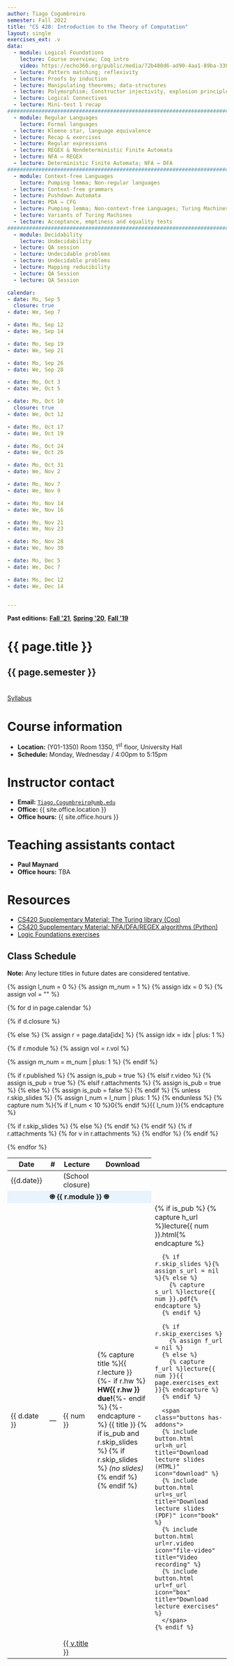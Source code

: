 ```yaml
---
author: Tiago Cogumbreiro
semester: Fall 2022
title: "CS 420: Introduction to the Theory of Computation"
layout: single
exercises_ext: .v
data:
  - module: Logical Foundations
    lecture: Course overview; Coq intro
    video: https://echo360.org/public/media/72b488d6-ad90-4aa1-89ba-330d7be76964
  - lecture: Pattern matching; reflexivity
  - lecture: Proofs by induction
  - lecture: Manipulating theorems; data-structures
  - lecture: Polymorphism; Constructor injectivity, explosion principle
  - lecture: Logical Connectives
  - lecture: Mini-test 1 recap
################################################################################
  - module: Regular Languages
    lecture: Formal languages
  - lecture: Kleene star, language equivalence
  - lecture: Recap & exercises
  - lecture: Regular expressions
  - lecture: REGEX & Nondeterministic Finite Automata
  - lecture: NFA ⇔ REGEX
  - lecture: Deterministic Finite Automata; NFA ⇔ DFA
################################################################################
  - module: Context-free Languages
    lecture: Pumping lemma; Non-regular languages
  - lecture: Context-free grammars
  - lecture: Pushdown Automata
  - lecture: PDA ⇔ CFG
  - lecture: Pumping lemma; Non-context-free Languages; Turing Machines
  - lecture: Variants of Turing Machines
  - lecture: Acceptance, emptiness and equality tests
################################################################################
  - module: Decidability
    lecture: Undecidability
  - lecture: QA session
  - lecture: Undecidable problems
  - lecture: Undecidable problems
  - lecture: Mapping reducibility
  - lecture: QA Session
  - lecture: QA Session

calendar:
- date: Mo, Sep 5
  closure: true
- date: We, Sep 7

- date: Mo, Sep 12
- date: We, Sep 14

- date: Mo, Sep 19
- date: We, Sep 21

- date: Mo, Sep 26
- date: We, Sep 28

- date: Mo, Oct 3
- date: We, Oct 5

- date: Mo, Oct 10
  closure: true
- date: We, Oct 12

- date: Mo, Oct 17
- date: We, Oct 19

- date: Mo, Oct 24
- date: We, Oct 26

- date: Mo, Oct 31
- date: We, Nov 2

- date: Mo, Nov 7
- date: We, Nov 9

- date: Mo, Nov 14
- date: We, Nov 16

- date: Mo, Nov 21
- date: We, Nov 23

- date: Mo, Nov 28
- date: We, Nov 30

- date: Mo, Dec 5
- date: We, Dec 7

- date: Mo, Dec 12
- date: We, Dec 14


---
```


**Past editions:** [**Fall '21**](../f21/), [**Spring '20**](../s20/), [**Fall '19**](../f19/)

<h1 class="has-text-centered">{{ page.title }}</h1>
<h2 class="has-text-centered" style="padding-bottom:1em;">{{ page.semester }}</h2>

<div class="buttons is-centered">
<a class="button is-large is-link" href="syllabus.pdf">Syllabus</a>
</div>

# Course information

* **Location:** (Y01-1350) Room 1350, 1<sup>st</sup> floor, University Hall
* **Schedule:** Monday, Wednesday / 4:00pm to 5:15pm

# Instructor contact
* **Email:** [`Tiago.Cogumbreiro@umb.edu`](mailto:Tiago.Cogumbreiro@umb.edu)
* **Office:** {{ site.office.location }}
* **Office hours:** {{ site.office.hours }}

# Teaching assistants contact

* **Paul Maynard**
* **Office hours:** TBA

# Resources

* [CS420 Supplementary Material: The Turing library (Coq)](https://gitlab.com/cogumbreiro/turing)
* [CS420 Supplementary Material: NFA/DFA/REGEX algorithms (Python)](https://gitlab.com/cogumbreiro/karakuri/)
* [Logic Foundations exercises](https://softwarefoundations.cis.upenn.edu/lf-current/lf.tgz)

## Class Schedule

**Note:** Any lecture titles in future dates are considered tentative.



{% assign l_num = 0 %}
{% assign m_num = 1 %}
{% assign idx = 0 %}
{% assign vol = "" %}
<table>
  <thead>
    <tr>
      <th>Date</th>
      <th>#</th>
      <th>Lecture</th>
      <th>Download</th>
    </tr>
  </thead>
  <tbody>

{% for d in page.calendar %}

{% if d.closure %}
<tr>
  <td class="has-text-grey-light">{{d.date}}</td>
  <td></td>
  <td class="has-text-grey-light">(School closure)</td>
  <td></td>
</tr>
{% else %}
  {% assign r = page.data[idx] %}
  {% assign idx = idx | plus: 1 %}

{% if r.module %}
    {% assign vol = r.vol %}
<tr>
  <td colspan="4" style="background: #e9f3fc; text-align: center;"><b>&#1421; {{ r.module }} &#1421;</b></td>
  {% assign m_num = m_num | plus: 1 %}
</tr>
{% endif %}

<tr>

  {% if r.published %}
    {% assign is_pub = true %}
  {% elsif r.video %}
    {% assign is_pub = true %}
  {% elsif r.attachments %}
    {% assign is_pub = true %}
  {% else %}
    {% assign is_pub = false %}
  {% endif %}
  {% unless r.skip_slides %}
  {% assign l_num = l_num | plus: 1 %}
  {% endunless %}
  {% capture num %}{% if l_num < 10 %}0{% endif %}{{ l_num }}{% endcapture %}
  <td title="Date">{{ d.date }}</td>
  {% if r.skip_slides %}
  <td title="Skipped lecture number">
  —
  </td>
  {% else %}
  <td title="Lecture number">
    {{ num }}
  </td>
  {% endif %}
  
  <td {% if r.lab %}style="background: #fefede;"{% endif %}>
    {% capture title %}{{ r.lecture }}
    {%- if r.hw %} <b>HW{{ r.hw }} due!</b>{%- endif %}
    {%- endcapture -%}
    {{ title }}
    {% if is_pub and r.skip_slides %}
        {% if r.skip_slides %} <i>(no slides)</i>{% endif %}
    {% endif %}
  </td>
  <td>
    {% if is_pub %}
      {% capture h_url %}lecture{{ num }}.html{% endcapture %}

      {% if r.skip_slides %}{% assign s_url = nil %}{% else %}
        {% capture s_url %}lecture{{ num }}.pdf{% endcapture %}
      {% endif %}

      {% if r.skip_exercises %}
        {% assign f_url = nil %}
      {% else %}
        {% capture f_url %}lecture{{ num }}{{ page.exercises_ext }}{% endcapture %}
      {% endif %}

      <span class="buttons has-addons">
      {% include button.html url=h_url title="Download lecture slides (HTML)" icon="download" %}
      {% include button.html url=s_url title="Download lecture slides (PDF)" icon="book" %}
      {% include button.html url=r.video icon="file-video" title="Video recording" %}
      {% include button.html url=f_url icon="box" title="Download lecture exercises" %}
      </span>
    {% endif %}
  </td>
</tr>
{% endif %}
{% if r.attachments %}
    {% for v in r.attachments %}
<tr>
  <td></td>
  <td></td>
    <td>
        <a href="{{ v.url }}">
        <span class="icon is-small"><i class="fas fa-file-{{v.type}}"></i></span>
        {{ v.title }}
        </a>
    </td>
</tr>
    {% endfor %}
{% endif %}

{% endfor %}
  </tbody>
</table>
